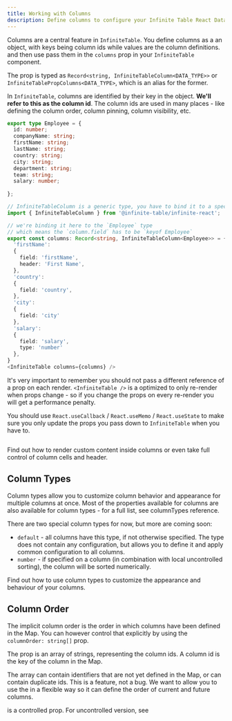 ```yaml
---
title: Working with Columns
description: Define columns to configure your Infinite Table React DataGrid - fixed and flexible columns, resize, column groups and more
---
```


Columns are a central feature in `InfiniteTable`. You define columns as a an object, with keys being column ids while values are the column definitions. and then use pass them in the `columns` prop in your `InfiniteTable` component.

The <PropLink name="columns" /> prop is typed as `Record<string, InfiniteTableColumn<DATA_TYPE>>` or `InfiniteTablePropColumns<DATA_TYPE>`, which is an alias for the former.


<Note title="understanding column id">

In `InfiniteTable`, columns are identified by their key in the <PropLink name="columns" /> object. **We'll refer to this as the column id**.
The column ids are used in many places - like defining the <PropLink name="columnOrder" code={false}>column order</PropLink>, column pinning, column visibility, etc. 

</Note>

```ts
export type Employee = {
  id: number;
  companyName: string;
  firstName: string;
  lastName: string;
  country: string;
  city: string;
  department: string;
  team: string;
  salary: number;
  
};

// InfiniteTableColumn is a generic type, you have to bind it to a specific data-type
import { InfiniteTableColumn } from '@infinite-table/infinite-react';

// we're binding it here to the `Employee` type
// which means the `column.field` has to be `keyof Employee`
export const columns: Record<string, InfiniteTableColumn<Employee>> = {
  'firstName':
  {
    field: 'firstName',
    header: 'First Name',
  },
  'country':
  {
    field: 'country',
  },
  'city':
  {
    field: 'city'
  },
  'salary':
  {
    field: 'salary',
    type: 'number'
  },
}
<InfiniteTable columns={columns} />
```

<Gotcha>

It's very important to remember you should not pass a different reference of a prop on each render. `<InfiniteTable />` is a optimized to only re-render when props change - so if you change the props on every re-render you will get a performance penalty.

You should use `React.useCallback` / `React.useMemo` / `React.useState` to make sure you only update the props you pass down to `InfiniteTable` when you have to.

</Gotcha>

<Sandpack title="Basic Column Configuration">

```ts file=basic-columns-example.page.tsx
```

</Sandpack>


<YouWillLearnCard inline title="Learn more about customizing Column Rendering" path="./columns/column-rendering">
Find out how to render custom content inside columns or even take full control of column cells and header.
</YouWillLearnCard>
 

## Column Types

Column types allow you to customize column behavior and appearance for multiple columns at once. Most of the properties available for columns are also available for column types - for a full list, see <PropLink>columnTypes</PropLink> reference.

There are two special <PropLink code={false} name="columns.type">column types</PropLink> for now, but more are coming soon:
 * `default` - all columns have this type, if not otherwise specified. The type does not contain any configuration, but allows you to define it and apply common configuration to all columns.
 * `number` - if specified on a column (in combination with local uncontrolled sorting), the column will be sorted numerically.

<YouWillLearnCard inline title="Learn more on Column Types" path="./columns/column-types">
Find out how to use column types to customize the appearance and behaviour of your columns.
</YouWillLearnCard>
 

## Column Order

The implicit column order is the order in which columns have been defined in the <PropLink name="columns" /> Map. You can however control that explicitly by using the `columnOrder: string[]` prop.

The <PropLink name="columnOrder" /> prop is an array of strings, representing the column ids. A column id is the key of the column in the <PropLink name="columns" /> Map.

<Note>

The <PropLink name="columnOrder" /> array can contain identifiers that are not yet defined in the <PropLink name="columns" /> Map, or can contain duplicate ids. This is a feature, not a bug. We want to allow you to use the <PropLink name="columnOrder" /> in a flexible way so it can define the order of current and future columns.

</Note>

<Note>
<PropLink name="columnOrder" /> is a controlled prop. For uncontrolled version, see <PropLink name="defaultColumnOrder" />
</Note>

<Sandpack title="Column Order demo, with firstName col displayed twice">

```tsx file=../../reference/columnOrder-example.page.tsx
```
</Sandpack>

